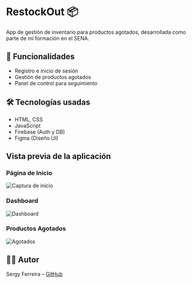 # RestockOut 📦

App de gestión de inventario para productos agotados, desarrollada como parte de mi formación en el SENA.

## 🚀 Funcionalidades

- Registro e inicio de sesión
- Gestión de productos agotados
- Panel de control para seguimiento

## 🛠️ Tecnologías usadas

- HTML, CSS
- JavaScript
- Firebase (Auth y DB)
- Figma (Diseño UI)

## Vista previa de la aplicación

### Página de Inicio
![Captura de inicio](assets/inicio.png)

### Dashboard
![Dashboard](assets/dashboard.png)

### Productos Agotados
![Agotados](assets/agotados.png)

## 👨‍💻 Autor

Sergy Ferreira – [GitHub](https://github.com/Sergy-octane)